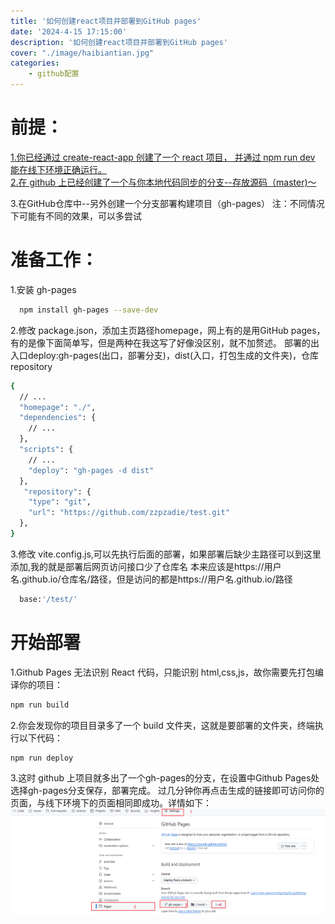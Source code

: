 ```yaml
---
title: '如何创建react项目并部署到GitHub pages'
date: '2024-4-15 17:15:00'
description: '如何创建react项目并部署到GitHub pages'
cover: "./image/haibiantian.jpg"
categories:
    - github配置
---
```

# 前提：

[//]: # ({% post_link hello-world 你好世界 %})

<a href="https://zzpzadie.github.io/2024/04/17/react/%E5%88%9B%E5%BB%BA%E9%A1%B9%E7%9B%AE/%E5%88%9B%E5%BB%BA%E4%B8%80%E4%B8%AAreact%E9%A1%B9%E7%9B%AE/?highlight=react%E9%A1%B9%E7%9B%AE" target="_blank">
1.你已经通过 create-react-app 创建了一个 react 项目， 并通过 npm run dev 能在线下环境正确运行。
</a><br/>
<a href="https://zzpzadie.github.io/2024/04/17/react/%E5%88%9B%E5%BB%BA%E9%A1%B9%E7%9B%AE/%E6%8A%8A%E6%9C%AC%E5%9C%B0%E9%A1%B9%E7%9B%AE%E4%B8%8EGitHub%E7%9B%B8%E8%BF%9E%E5%B0%86%E6%BA%90%E7%A0%81%E6%8E%A8%E5%88%B0%E8%BF%9C%E7%A8%8B%E4%BB%93%E5%BA%93/?highlight=%E8%BF%9C%E7%A8%8B%E4%BB%93%E5%BA%93" target="_blank">
2.在 github 上已经创建了一个与你本地代码同步的分支--存放源码（master)～
</a><br/>


3.在GitHub仓库中--另外创建一个分支部署构建项目（gh-pages）
注：不同情况下可能有不同的效果，可以多尝试
# 准备工作：
1.安装 gh-pages
```bash
  npm install gh-pages --save-dev
```
2.修改 package.json，添加主页路径homepage，网上有的是用GitHub pages，有的是像下面简单写，但是两种在我这写了好像没区别，就不加赘述。
部署的出入口deploy:gh-pages(出口，部署分支)，dist(入口，打包生成的文件夹)，仓库repository
```bash
{
  // ...
  "homepage": "./",
  "dependencies": {
    // ...
  },
  "scripts": {
    // ...
    "deploy": "gh-pages -d dist"
  },
   "repository": {
    "type": "git",
    "url": "https://github.com/zzpzadie/test.git"
  },
}
```
3.修改 vite.config.js,可以先执行后面的部署，如果部署后缺少主路径可以到这里添加,我的就是部署后网页访问接口少了仓库名
本来应该是https://用户名.github.io/仓库名/路径，但是访问的都是https://用户名.github.io/路径
```bash
  base:'/test/'
```
# 开始部署
1.Github Pages 无法识别 React 代码，只能识别 html,css,js，故你需要先打包编译你的项目：
```bash
npm run build
```
2.你会发现你的项目目录多了一个 build 文件夹，这就是要部署的文件夹，终端执行以下代码：
```bash
npm run deploy
```
3.这时 github 上项目就多出了一个gh-pages的分支，在设置中Github Pages处选择gh-pages分支保存，部署完成。
过几分钟你再点击生成的链接即可访问你的页面，与线下环境下的页面相同即成功。详情如下：
![](./image/deployed.png)
